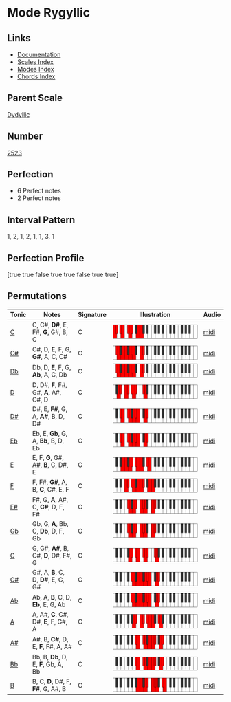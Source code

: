 # Mode Rygyllic

## Links

- [Documentation](index.md)
- [Scales Index](Scales.md)
- [Modes Index](Modes.md)
- [Chords Index](Chords.md)

## Parent Scale

[Dydyllic](ScaleDydyllic.md)

## Number

[2523](https://ianring.com/musictheory/scales/2523)

## Perfection

- 6 Perfect notes
- 2 Perfect notes

## Interval Pattern

1, 2, 1, 2, 1, 1, 3, 1

## Perfection Profile

[true true false true true false true true]

## Permutations

| Tonic | Notes | Signature | Illustration | Audio |
|-------|-------|-----------|--------------|-------|
| [C](ModeCNaturalRygyllic.md) | C, C#, **D#**, E, F#, **G**, G#, B, C | C | ![CNaturalRygyllic](ModeCNaturalRygyllic.png) | [midi](https://github.com/edipermadi/music/blob/main/docs/ModeCNaturalRygyllic.mid?raw=true) |
| [C#](ModeCSharpRygyllic.md) | C#, D, **E**, F, G, **G#**, A, C, C# | C | ![CSharpRygyllic](ModeCSharpRygyllic.png) | [midi](https://github.com/edipermadi/music/blob/main/docs/ModeCSharpRygyllic.mid?raw=true) |
| [Db](ModeDFlatRygyllic.md) | Db, D, **E**, F, G, **Ab**, A, C, Db | C | ![DFlatRygyllic](ModeDFlatRygyllic.png) | [midi](https://github.com/edipermadi/music/blob/main/docs/ModeDFlatRygyllic.mid?raw=true) |
| [D](ModeDNaturalRygyllic.md) | D, D#, **F**, F#, G#, **A**, A#, C#, D | C | ![DNaturalRygyllic](ModeDNaturalRygyllic.png) | [midi](https://github.com/edipermadi/music/blob/main/docs/ModeDNaturalRygyllic.mid?raw=true) |
| [D#](ModeDSharpRygyllic.md) | D#, E, **F#**, G, A, **A#**, B, D, D# | C | ![DSharpRygyllic](ModeDSharpRygyllic.png) | [midi](https://github.com/edipermadi/music/blob/main/docs/ModeDSharpRygyllic.mid?raw=true) |
| [Eb](ModeEFlatRygyllic.md) | Eb, E, **Gb**, G, A, **Bb**, B, D, Eb | C | ![EFlatRygyllic](ModeEFlatRygyllic.png) | [midi](https://github.com/edipermadi/music/blob/main/docs/ModeEFlatRygyllic.mid?raw=true) |
| [E](ModeENaturalRygyllic.md) | E, F, **G**, G#, A#, **B**, C, D#, E | C | ![ENaturalRygyllic](ModeENaturalRygyllic.png) | [midi](https://github.com/edipermadi/music/blob/main/docs/ModeENaturalRygyllic.mid?raw=true) |
| [F](ModeFNaturalRygyllic.md) | F, F#, **G#**, A, B, **C**, C#, E, F | C | ![FNaturalRygyllic](ModeFNaturalRygyllic.png) | [midi](https://github.com/edipermadi/music/blob/main/docs/ModeFNaturalRygyllic.mid?raw=true) |
| [F#](ModeFSharpRygyllic.md) | F#, G, **A**, A#, C, **C#**, D, F, F# | C | ![FSharpRygyllic](ModeFSharpRygyllic.png) | [midi](https://github.com/edipermadi/music/blob/main/docs/ModeFSharpRygyllic.mid?raw=true) |
| [Gb](ModeGFlatRygyllic.md) | Gb, G, **A**, Bb, C, **Db**, D, F, Gb | C | ![GFlatRygyllic](ModeGFlatRygyllic.png) | [midi](https://github.com/edipermadi/music/blob/main/docs/ModeGFlatRygyllic.mid?raw=true) |
| [G](ModeGNaturalRygyllic.md) | G, G#, **A#**, B, C#, **D**, D#, F#, G | C | ![GNaturalRygyllic](ModeGNaturalRygyllic.png) | [midi](https://github.com/edipermadi/music/blob/main/docs/ModeGNaturalRygyllic.mid?raw=true) |
| [G#](ModeGSharpRygyllic.md) | G#, A, **B**, C, D, **D#**, E, G, G# | C | ![GSharpRygyllic](ModeGSharpRygyllic.png) | [midi](https://github.com/edipermadi/music/blob/main/docs/ModeGSharpRygyllic.mid?raw=true) |
| [Ab](ModeAFlatRygyllic.md) | Ab, A, **B**, C, D, **Eb**, E, G, Ab | C | ![AFlatRygyllic](ModeAFlatRygyllic.png) | [midi](https://github.com/edipermadi/music/blob/main/docs/ModeAFlatRygyllic.mid?raw=true) |
| [A](ModeANaturalRygyllic.md) | A, A#, **C**, C#, D#, **E**, F, G#, A | C | ![ANaturalRygyllic](ModeANaturalRygyllic.png) | [midi](https://github.com/edipermadi/music/blob/main/docs/ModeANaturalRygyllic.mid?raw=true) |
| [A#](ModeASharpRygyllic.md) | A#, B, **C#**, D, E, **F**, F#, A, A# | C | ![ASharpRygyllic](ModeASharpRygyllic.png) | [midi](https://github.com/edipermadi/music/blob/main/docs/ModeASharpRygyllic.mid?raw=true) |
| [Bb](ModeBFlatRygyllic.md) | Bb, B, **Db**, D, E, **F**, Gb, A, Bb | C | ![BFlatRygyllic](ModeBFlatRygyllic.png) | [midi](https://github.com/edipermadi/music/blob/main/docs/ModeBFlatRygyllic.mid?raw=true) |
| [B](ModeBNaturalRygyllic.md) | B, C, **D**, D#, F, **F#**, G, A#, B | C | ![BNaturalRygyllic](ModeBNaturalRygyllic.png) | [midi](https://github.com/edipermadi/music/blob/main/docs/ModeBNaturalRygyllic.mid?raw=true) |
